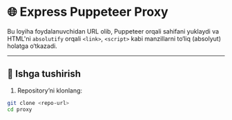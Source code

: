 # 🌐 Express Puppeteer Proxy

Bu loyiha foydalanuvchidan URL olib, Puppeteer orqali sahifani yuklaydi va HTML'ni `absolutify` orqali `<link>`, `<script>` kabi manzillarni to‘liq (absolyut) holatga o‘tkazadi.

---

## 🚀 Ishga tushirish

1. Repository’ni klonlang:

```bash
git clone <repo-url>
cd proxy
```
